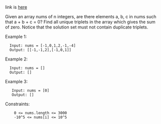 link is [here](https://leetcode.com/problems/3sum/)

Given an array nums of n integers, are there elements a, b, c in nums such that a + b + c = 0? Find all unique triplets in the array which gives the sum of zero.
Notice that the solution set must not contain duplicate triplets.

Example 1:

````
  Input: nums = [-1,0,1,2,-1,-4]
  Output: [[-1,-1,2],[-1,0,1]]
````

Example 2:

````
  Input: nums = []
  Output: []
````

Example 3:
````
   Input: nums = [0]
   Output: []
````

Constraints:
````
    0 <= nums.length <= 3000
    -10^5 <= nums[i] <= 10^5
````
